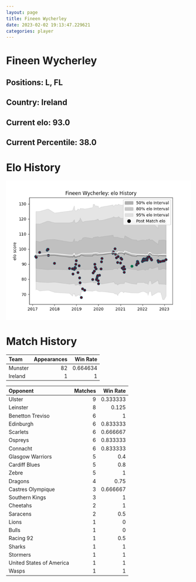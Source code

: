```yaml
---  
layout: page  
title: Fineen Wycherley  
date: 2023-02-02 19:13:47.229621  
categories: player  
---
```

# Fineen Wycherley

## Positions: L, FL

## Country: Ireland

## Current elo: 93.0

## Current Percentile: 38.0

# Elo History


![elo history](history_FineenWycherley.png)
# Match History


| Team    |   Appearances |   Win Rate |
|:--------|--------------:|-----------:|
| Munster |            82 |   0.664634 |
| Ireland |             1 |   1        |

| Opponent                 |   Matches |   Win Rate |
|:-------------------------|----------:|-----------:|
| Ulster                   |         9 |   0.333333 |
| Leinster                 |         8 |   0.125    |
| Benetton Treviso         |         6 |   1        |
| Edinburgh                |         6 |   0.833333 |
| Scarlets                 |         6 |   0.666667 |
| Ospreys                  |         6 |   0.833333 |
| Connacht                 |         6 |   0.833333 |
| Glasgow Warriors         |         5 |   0.4      |
| Cardiff Blues            |         5 |   0.8      |
| Zebre                    |         5 |   1        |
| Dragons                  |         4 |   0.75     |
| Castres Olympique        |         3 |   0.666667 |
| Southern Kings           |         3 |   1        |
| Cheetahs                 |         2 |   1        |
| Saracens                 |         2 |   0.5      |
| Lions                    |         1 |   0        |
| Bulls                    |         1 |   0        |
| Racing 92                |         1 |   0.5      |
| Sharks                   |         1 |   1        |
| Stormers                 |         1 |   1        |
| United States of America |         1 |   1        |
| Wasps                    |         1 |   1        |